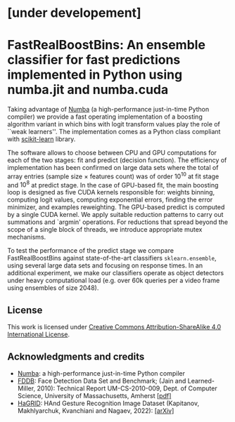 # [under developement]
# FastRealBoostBins: An ensemble classifier for fast predictions implemented in Python using numba.jit and numba.cuda

Taking advantage of [Numba](https://numba.pydata.org/) (a high-performance just-in-time Python compiler) 
we provide a fast operating implementation 
of a boosting algorithm variant in which bins with logit transform values 
play the role of ``weak learners''. The implementation comes as a Python class compliant
with  [scikit-learn](https://scikit-learn.org) library. 

The software allows to choose between CPU and GPU computations for each of the two stages: fit and predict (decision function). 
The efficiency of implementation has been confirmed on large data sets where the total of array entries (sample size $\times$ features count) 
was of order $10^{10}$ at fit stage and $10^{8}$ at predict stage. In the case of GPU-based fit, the main boosting loop 
is designed as five CUDA kernels responsible for: weights binning, computing logit values, computing exponential errors, 
finding the error minimizer, and examples reweighting. The GPU-based predict is computed by a single CUDA kernel. 
We apply suitable reduction patterns to carry out summations and `argmin' operations. For reductions 
that spread beyond the scope of a single block of threads, we introduce appropriate mutex mechanisms.

To test the performance of the predict stage we compare FastRealBoostBins against state-of-the-art classifiers `sklearn.ensemble`,
using several large data sets and focusing on response times. In an additional experiment, we make our classifiers operate as object 
detectors under heavy computational load (e.g. over 60k queries per a video frame using ensembles of size 2048).

## License
This work is licensed under <a rel="license" href="http://creativecommons.org/licenses/by-sa/4.0/">Creative Commons Attribution-ShareAlike 4.0 International License</a>.

## Acknowledgments and credits
- [Numba](https://numba.pydata.org): a high-performance just-in-time Python compiler
- [FDDB](http://vis-www.cs.umass.edu/fddb): Face Detection Data Set and Benchmark; (Jain and Learned-Miller, 2010): Technical Report UM-CS-2010-009, Dept. of Computer Science, University of Massachusetts, Amherst [[pdf]](http://vis-www.cs.umass.edu/fddb/fddb.pdf)
- [HaGRID](https://github.com/hukenovs/hagrid): HAnd Gesture Recognition Image Dataset (Kapitanov, Makhlyarchuk, Kvanchiani and Nagaev, 2022): [[arXiv]](https://arxiv.org/abs/2206.08219)
